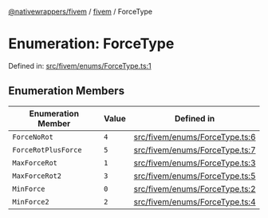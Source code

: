 [@nativewrappers/fivem](../../README.md) / [fivem](../README.md) / ForceType

# Enumeration: ForceType

Defined in: [src/fivem/enums/ForceType.ts:1](https://github.com/nativewrappers/nativewrappers/blob/91f5faba0ec3a416ffe852da10ae535e5abf14fa/src/fivem/enums/ForceType.ts#L1)

## Enumeration Members

| Enumeration Member | Value | Defined in |
| ------ | ------ | ------ |
| <a id="forcenorot"></a> `ForceNoRot` | `4` | [src/fivem/enums/ForceType.ts:6](https://github.com/nativewrappers/nativewrappers/blob/91f5faba0ec3a416ffe852da10ae535e5abf14fa/src/fivem/enums/ForceType.ts#L6) |
| <a id="forcerotplusforce"></a> `ForceRotPlusForce` | `5` | [src/fivem/enums/ForceType.ts:7](https://github.com/nativewrappers/nativewrappers/blob/91f5faba0ec3a416ffe852da10ae535e5abf14fa/src/fivem/enums/ForceType.ts#L7) |
| <a id="maxforcerot"></a> `MaxForceRot` | `1` | [src/fivem/enums/ForceType.ts:3](https://github.com/nativewrappers/nativewrappers/blob/91f5faba0ec3a416ffe852da10ae535e5abf14fa/src/fivem/enums/ForceType.ts#L3) |
| <a id="maxforcerot2"></a> `MaxForceRot2` | `3` | [src/fivem/enums/ForceType.ts:5](https://github.com/nativewrappers/nativewrappers/blob/91f5faba0ec3a416ffe852da10ae535e5abf14fa/src/fivem/enums/ForceType.ts#L5) |
| <a id="minforce"></a> `MinForce` | `0` | [src/fivem/enums/ForceType.ts:2](https://github.com/nativewrappers/nativewrappers/blob/91f5faba0ec3a416ffe852da10ae535e5abf14fa/src/fivem/enums/ForceType.ts#L2) |
| <a id="minforce2"></a> `MinForce2` | `2` | [src/fivem/enums/ForceType.ts:4](https://github.com/nativewrappers/nativewrappers/blob/91f5faba0ec3a416ffe852da10ae535e5abf14fa/src/fivem/enums/ForceType.ts#L4) |
